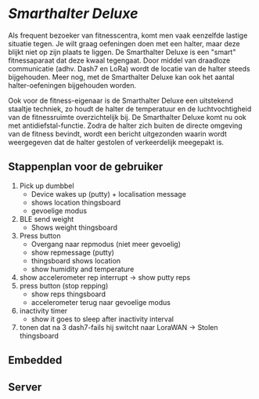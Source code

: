 # _*Smarthalter Deluxe*_

Als frequent bezoeker van fitnesscentra, komt men vaak eenzelfde lastige situatie tegen. Je wilt graag oefeningen doen met een halter, maar deze blijkt niet op zijn plaats te liggen. De Smarthalter Deluxe is een "smart" fitnessaparaat dat deze kwaal tegengaat. Door middel van draadloze communicatie (adhv. Dash7 en LoRa) wordt de locatie van de halter steeds bijgehouden. Meer nog, met de Smarthalter Deluxe kan ook het aantal halter-oefeningen bijgehouden worden. 

Ook voor de fitness-eigenaar is de Smarthalter Deluxe een uitstekend staaltje techniek, zo houdt de halter de temperatuur en de luchtvochtigheid van de fitnessruimte overzichtelijk bij. De Smarthalter Deluxe komt nu ook met antidiefstal-functie. Zodra de halter zich buiten de directe omgeving van de fitness bevindt, wordt een bericht uitgezonden waarin wordt weergegeven dat de halter gestolen of verkeerdelijk meegepakt is.

## Stappenplan voor de gebruiker

1. Pick up dumbbel 
   - Device wakes up (putty) + localisation message
   - shows location thingsboard
   - gevoelige modus
2. BLE send weight 
   - Shows weight thingsboard
3. Press button 
   - Overgang naar repmodus (niet meer gevoelig)
   - show repmessage (putty)
   - thingsboard shows location 
   - show humidity and temperature 
4. show accelerometer rep interrupt → show putty reps
5. press button (stop repping)
   - show reps thingsboard
   - accelerometer terug naar gevoelige modus
6. inactivity timer 
   - show it goes to sleep after inactivity interval
7. tonen dat na 3 dash7-fails hij switcht naar LoraWAN → Stolen thingsboard


## Embedded

## Server
